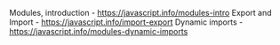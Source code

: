 Modules, introduction - https://javascript.info/modules-intro
Export and Import - https://javascript.info/import-export
Dynamic imports - https://javascript.info/modules-dynamic-imports
